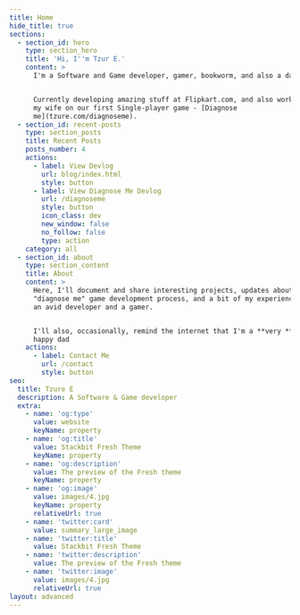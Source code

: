 ```yaml
---
title: Home
hide_title: true
sections:
  - section_id: hero
    type: section_hero
    title: 'Hi, I''m Tzur E.'
    content: >
      I'm a Software and Game developer, gamer, bookworm, and also a dad.


      Currently developing amazing stuff at Flipkart.com, and also working with
      my wife on our first Single-player game - [Diagnose
      me](tzure.com/diagnoseme).
  - section_id: recent-posts
    type: section_posts
    title: Recent Posts
    posts_number: 4
    actions:
      - label: View Devlog
        url: blog/index.html
        style: button
      - label: View Diagnose Me Devlog
        url: /diagnoseme
        style: button
        icon_class: dev
        new_window: false
        no_follow: false
        type: action
    category: all
  - section_id: about
    type: section_content
    title: About
    content: >
      Here, I'll document and share interesting projects, updates about the, 
      "diagnose me" game development process, and a bit of my experience being
      an avid developer and a gamer.


      I'll also, occasionally, remind the internet that I'm a **very **new & a
      happy dad
    actions:
      - label: Contact Me
        url: /contact
        style: button
seo:
  title: Tzure E
  description: A Software & Game developer
  extra:
    - name: 'og:type'
      value: website
      keyName: property
    - name: 'og:title'
      value: Stackbit Fresh Theme
      keyName: property
    - name: 'og:description'
      value: The preview of the Fresh theme
      keyName: property
    - name: 'og:image'
      value: images/4.jpg
      keyName: property
      relativeUrl: true
    - name: 'twitter:card'
      value: summary_large_image
    - name: 'twitter:title'
      value: Stackbit Fresh Theme
    - name: 'twitter:description'
      value: The preview of the Fresh theme
    - name: 'twitter:image'
      value: images/4.jpg
      relativeUrl: true
layout: advanced
---
```

